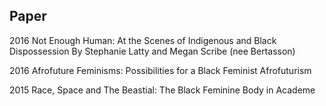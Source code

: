## Paper

2016
Not Enough Human: At the Scenes of Indigenous and Black Dispossession
By Stephanie Latty and Megan Scribe (nee Bertasson)

2016
Afrofuture Feminisms: Possibilities for a Black Feminist Afrofuturism

2015
Race, Space and The Beastial: The Black Feminine Body in Academe
